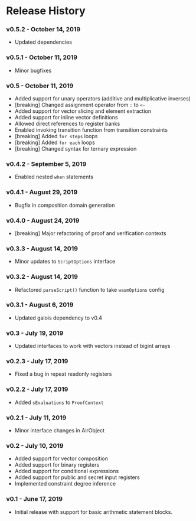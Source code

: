 # Release History

### v0.5.2 - October 14, 2019

* Updated dependencies

### v0.5.1 - October 11, 2019

* Minor bugfixes

### v0.5 - October 11, 2019

* Added support for unary operators (additive and multiplicative inverses)
* [breaking] Changed assignment operator from `:` to `<-`
* Added support for vector slicing and element extraction
* Added support for inline vector definitions
* Allowed direct references to register banks
* Enabled invoking transition function from transition constraints
* [breaking] Added `for steps` loops
* [breaking] Added `for each` loops
* [breaking] Changed syntax for ternary expression

### v0.4.2 - September 5, 2019

* Enabled nested `when` statements

### v0.4.1 - August 29, 2019

* Bugfix in composition domain generation

### v0.4.0 - August 24, 2019

* [breaking] Major refactoring of proof and verification contexts

### v0.3.3 - August 14, 2019

* Minor updates to `ScriptOptions` interface

### v0.3.2 - August 14, 2019

* Refactored `parseScript()` function to take `wasmOptions` config

### v0.3.1 - August 6, 2019

* Updated galois dependency to v0.4

### v0.3 - July 19, 2019

* Updated interfaces to work with vectors instead of bigint arrays

### v0.2.3 - July 17, 2019

* Fixed a bug in repeat readonly registers

### v0.2.2 - July 17, 2019

* Added `sEvaluations` to `ProofContext`

### v0.2.1 - July 11, 2019

* Minor interface changes in AirObject

### v0.2 - July 10, 2019

* Added support for vector composition
* Added support for binary registers
* Added support for conditional expressions
* Added support for public and secret input registers
* Implemented constraint degree inference

### v0.1 - June 17, 2019

* Initial release with support for basic arithmetic statement blocks.